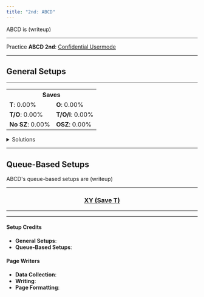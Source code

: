 ```yaml
---
title: "2nd: ABCD"
---
```

<head>
<meta
    name="description"
    content="ABCD 2nd's Standard and Queue-Based Setups"
  />
</head>

ABCD is (writeup)
<hr class="small">

Practice **ABCD 2nd**: [Confidential Usermode](https://himitsuconfidential.github.io/downstack-practice/usermode.html/=[ABCD]p4,*p7)
___
## General Setups
<hr class="small">
<div class="setup-body">
	<div class="setup-display">
		<div class="setup-image">
			<fumen></fumen>
		</div>
		<div class="setup-info">
			<table>
				<tr><th colspan="2">Saves</th></tr>
				<tr>
					<td><strong>T</strong>: <span title="0/5040">0.00%</span></td>
					<td><strong>O</strong>: <span title="0/5040">0.00%</span></td>
				</tr>
				<tr>
					<td><strong>T/O</strong>: <span title="0/5040">0.00%</span></td>
					<td><strong>T/O/I</strong>: <span title="0/5040">0.00%</span></td>
				</tr>
				<tr>
					<td><strong>No SZ</strong>: <span title="0/5040">0.00%</span></td>
					<td><strong>OSZ</strong>: <span title="0/5040">0.00%</span></td>
				</tr>
			</table>
		</div>
		<div class="setup-writeup">
			<p></p>
		</div>
	</div>
	<details>
		<summary>Solutions</summary>
		<div>
			<h4>Minimals</h4>
			<fumen></fumen>
			<hr class="small">
			<h4>Extra Solutions</h4>
			<fumen></fumen>
		</div>
	</details>
</div>
<hr>

## Queue-Based Setups
ABCD's queue-based setups are (writeup)
<hr class="small">
<center>
	<div class="standard-queuebased-body">
		<section id="xy-t">
			<a href="#xy-t">
				<h3><span class="mino">XY</span> (Save <span class="mino">T</span>)</h3>
			</a>
			<div class="standard-queuebased">
				<fumen src="QB Setup">
				<fumen src="QB Solution">
				<hr class="small">
				<p></p>
			</div>
		</section>
	</div>
</center>
<hr>
<div class="credits">
	<div class="credit-section">
		<h4>Setup Credits</h4>
		<ul>
			<li><strong>General Setups</strong>: </li>
			<li><strong>Queue-Based Setups</strong>: </li>
		</ul>
	</div>
	<div class="credit-section">
		<h4>Page Writers</h4>
		<ul>
			<li><strong>Data Collection</strong>: </li>
			<li><strong>Writing</strong>: </li>
			<li><strong>Page Formatting</strong>: </li>
		</ul>
	</div>
</div>